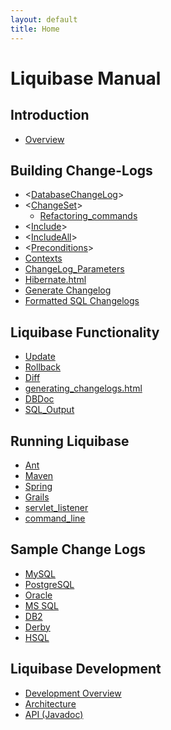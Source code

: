 ```yaml
---
layout: default
title: Home
---
```


# Liquibase Manual #



## Introduction ##
  * [Overview](Overview.html)


## Building Change-Logs ##
  * <[DatabaseChangeLog](DatabaseChangeLog.html)>
  * <[ChangeSet](ChangeSet.html)>
    * [Refactoring_commands](Refactoring_commands.html)
  * <[Include](Include.html)>
  * <[IncludeAll](IncludeAll.html)>
  * <[Preconditions](Preconditions.html)>
  * [Contexts](Contexts.html)
  * [ChangeLog_Parameters](ChangeLog_Parameters.html)
  * [Hibernate.html](Hibernate.html)
  * [Generate Changelog](Formatted_SQL_Changelogs)
  * [Formatted SQL Changelogs](Formatted_SQL_Changelogs.html)

## Liquibase Functionality ##
  * [Update](Update.html)
  * [Rollback](Rollback.html)
  * [Diff](Diff.html)
  * [generating_changelogs.html](generating_changelogs.html)
  * [DBDoc](DBDoc.html)
  * [SQL_Output](SQL_Output.html)

## Running Liquibase ##
  * [Ant](Ant.html)
  * [Maven](Maven.html)
  * [Spring](Spring.html)
  * [Grails](Grails.html)
  * [servlet_listener](servlet_listener.html)
  * [command_line](command_line.html)

## Sample Change Logs ##
  * [MySQL](http://www.liquibase.org/samples/changelogs/mysql.changelog.xml)
  * [PostgreSQL](http://www.liquibase.org/samples/changelogs/pgsql.changelog.xml)
  * [Oracle](http://www.liquibase.org/samples/changelogs/oracle.changelog.xml)
  * [MS SQL](http://www.liquibase.org/samples/changelogs/mssql.changelog.xml)
  * [DB2](http://www.liquibase.org/samples/changelogs/db2.changelog.xml)
  * [Derby](http://www.liquibase.org/samples/changelogs/derby.changelog.xml)
  * [HSQL](http://www.liquibase.org/samples/changelogs/hsql.changelog.xml)

## Liquibase Development ##
  * [Development Overview](Development_Overview.html)
  * [Architecture](Architecture.html)
  * [API (Javadoc)](http://www.liquibase.org/api/index.html)
